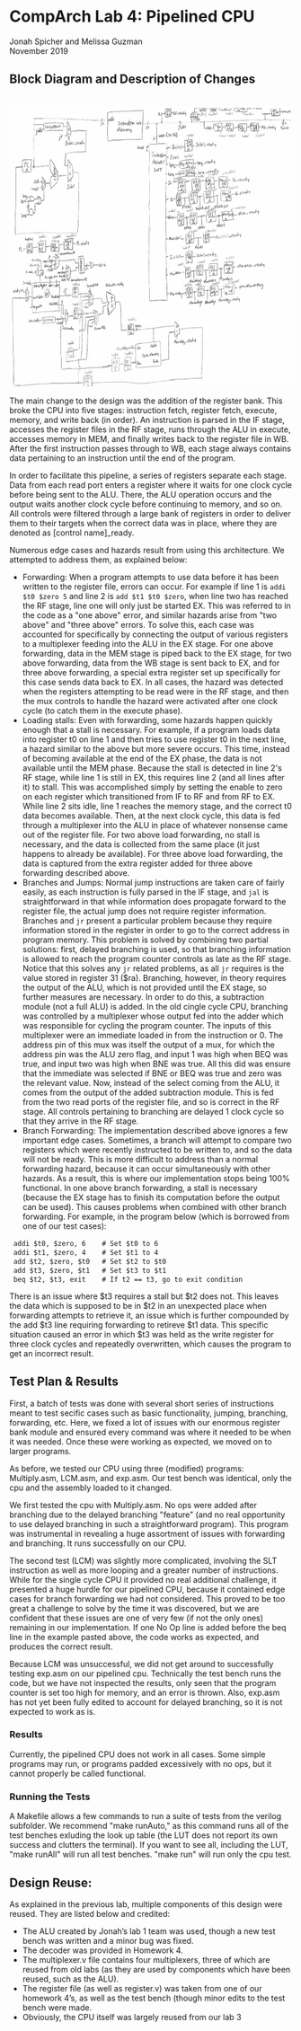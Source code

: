 # CompArch Lab 4: Pipelined CPU

Jonah Spicher and Melissa Guzman <br>
November 2019<br>

## Block Diagram and Description of Changes
<br>
<img src="Piped_BlockDiagram.png" width="100%" height="500">

The main change to the design was the addition of the register bank. This broke the CPU into five stages: instruction fetch, register fetch, execute, memory, and write back (in order). An instruction is parsed in the IF stage, accesses the register files in the RF stage, runs through the ALU in execute, accesses memory in MEM, and finally writes back to the register file in WB. After the first instruction passes through to WB, each stage always contains data pertaining to an instruction until the end of the program. 

In order to facilitate this pipeline, a series of registers separate each stage. Data from each read port enters a register where it waits for one clock cycle before being sent to the ALU. There, the ALU operation occurs and the output waits another clock cycle before continuing to memory, and so on. All controls were filtered through a large bank of registers in order to deliver them to their targets when the correct data was in place, where they are denoted as [control name]\_ready. 

Numerous edge cases and hazards result from using this architecture. We attempted to address them, as explained below:

 - Forwarding: When a program attempts to use data before it has been written to the register file, errors can occur. For example if line 1 is `addi $t0 $zero 5` and line 2 is `add $t1 $t0 $zero`, when line two has reached the RF stage, line one will only just be started EX. This was referred to in the code as a "one above" error, and similar hazards arise from "two above" and "three above" errors. To solve this, each case was accounted for specifically by connecting the output of various registers to a multiplexer feeding into the ALU in the EX stage. For one above forwarding, data in the MEM stage is piped back to the EX stage, for two above forwarding, data from the WB stage is sent back to EX, and for three above forwarding, a special extra register set up specifically for this case sends data back to EX. In all cases, the hazard was detected when the registers attempting to be read were in the RF stage, and then the mux controls to handle the hazard were activated after one clock cycle (to catch them in the execute phase).  
 - Loading stalls: Even with forwarding, some hazards happen quickly enough that a stall is necessary. For example, if a program loads data into register t0 on line 1 and then tries to use register t0 in the next line, a hazard similar to the above but more severe occurs. This time, instead of becoming available at the end of the EX phase, the data is not available until the MEM phase. Because the stall is detected in line 2's RF stage, while line 1 is still in EX, this requires line 2 (and all lines after it) to stall. This was accomplished simply by setting the enable to zero on each register which transitioned from IF to RF and from RF to EX. While line 2 sits idle, line 1 reaches the memory stage, and the correct t0 data becomes available. Then, at the next clock cycle, this data is fed through a multiplexer into the ALU in place of whatever nonsense came out of the register file. For two above load forwarding, no stall is necessary, and the data is collected from the same place (it just happens to already be available). For three above load forwarding, the data is captured from the extra register added for three above forwarding described above.
 - Branches and Jumps: Normal jump instructions are taken care of fairly easily, as each instruction is fully parsed in the IF stage, and `jal` is straightforward in that while information does propagate forward to the register file, the actual jump does not require register information. Branches and `jr` present a particular problem because they require information stored in the register in order to go to the correct address in program memory. This problem is solved by combining two partial solutions: first, delayed branching is used, so that branching information is allowed to reach the program counter controls as late as the RF stage. Notice that this solves any `jr` related problems, as all `jr` requires is the value stored in register 31 ($ra). Branching, however, in theory requires the output of the ALU, which is not provided until the EX stage, so further measures are necessary. In order to do this, a subtraction module (not a full ALU) is added. In the old cingle cycle CPU, branching was controlled by a multiplexer whose output fed into the adder which was responsible for cycling the program counter. The inputs of this multiplexer were an immediate loaded in from the instruction or 0. The address pin of this mux was itself the output of a mux, for which the address pin was the ALU zero flag, and input 1 was high when BEQ was true, and input two was high when BNE was true. All this did was ensure that the immediate was selected if BNE or BEQ was true and zero was the relevant value. Now, instead of the select coming from the ALU, it comes from the output of the added subtraction module. This is fed from the two read ports of the register file, and so is correct in the RF stage. All controls pertaining to branching are delayed 1 clock cycle so that they arrive in the RF stage.
 - Branch Forwarding: The implementation described above ignores a few important edge cases. Sometimes, a branch will attempt to compare two registers which were recently instructed to be written to, and so the data will not be ready. This is more difficult to address than a normal forwarding hazard, because it can occur simultaneously with other hazards. As a result, this is where our implementation stops being 100% functional. In one above branch forwarding, a stall is necessary (because the EX stage has to finish its computation before the output can be used). This causes problems when combined with other branch forwarding. For example, in the program below (which is borrowed from one of our test cases):
 ```
  addi $t0, $zero, 6    # Set $t0 to 6
  addi $t1, $zero, 4    # Set $t1 to 4
  add $t2, $zero, $t0   # Set $t2 to $t0
  add $t3, $zero, $t1   # Set $t3 to $t1
  beq $t2, $t3, exit    # If t2 == t3, go to exit condition 
 ```
  There is an issue where $t3 requires a stall but $t2 does not. This leaves the data which is supposed to be in    $t2 in an unexpected place when forwarding attempts to retrieve it, an issue which is further compounded by the add $t3 line requiring forwarding to retireve $t1 data. This specific situation caused an error in which $t3 was held as the write register for three clock cycles and repeatedly overwritten, which causes the program to get an incorrect result. 

## Test Plan & Results

First, a batch of tests was done with several short series of instructions meant to test secific cases such as basic functionality, jumping, branching, forwarding, etc. Here, we fixed a lot of issues with our enormous register bank module and ensured every command was where it needed to be when it was needed. Once these were working as expected, we moved on to larger programs.

As before, we tested our CPU using three (modified) programs: Multiply.asm, LCM.asm, and exp.asm. Our test bench was identical, only the cpu and the assembly loaded to it changed. 

We first tested the cpu with Multiply.asm. No ops were added after branching due to the delayed branching "feature" (and no real opportunity to use delayed branching in such a straightforward program). This program was instrumental in revealing a huge assortment of issues with forwarding and branching. It runs successfully on our CPU.

The second test (LCM)  was slightly more complicated, involving the SLT instruction as well as more looping and a greater number of instructions. While for the single cycle CPU it provided no real additional challenge, it presented a huge hurdle for our pipelined CPU, because it contained edge cases for branch forwarding we had not considered. This proved to be too great a challenge to solve by the time it was discovered, but we are confident that these issues are one of very few (if not the only ones) remaining in our implementation. If one No Op line is added before the beq line in the example pasted above, the code works as expected, and produces the correct result.

Because LCM was unsuccessful, we did not get around to successfully testing exp.asm on our pipelined cpu. Technically the test bench runs the code, but we have not inspected the results, only seen that the program counter is set too high for memory, and an error is thrown. Also, exp.asm has not yet been fully edited to account for delayed branching, so it is not expected to work as is. 

### Results
Currently, the pipelined CPU does not work in all cases. Some simple programs may run, or programs padded excessively with no ops, but it cannot properly be called functional. 

### Running the Tests
A Makefile allows a few commands to run a suite of tests from the verilog subfolder. We recommend "make runAuto," as this command runs all of the test benches exluding the look up table (the LUT does not report its own success and clutters the terminal). If you want to see all, including the LUT, "make runAll" will run all test benches. "make run" will run only the cpu test. 

## Design Reuse:
As explained in the previous lab, multiple components of this design were reused. They are listed below and credited:
- The ALU created by Jonah’s lab 1 team was used, though a new test bench was written and a minor bug was fixed. 
- The decoder was provided in Homework 4. 
- The multiplexer.v file contains four multiplexers, three of which are reused from old labs (as they are used by components which have been reused, such as the ALU).
- The register file (as well as register.v) was taken from one of our homework 4’s, as well as the test bench (though minor edits to the test bench were made.
- Obviously, the CPU itself was largely reused from our lab 3
